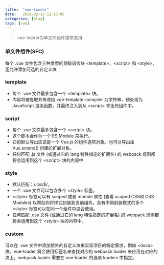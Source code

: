 ```yaml
---
title:  "vue-loader"
date:   2019-02-13 12:13:00
categories: [blog]
tags: [vue]
---
```


> vue-loader为单文件组件提供支持

### 单文件组件(SFC) 
每个 .vue 文件包含三种类型的顶级语言块 &lt;template&gt;、&lt;script&gt; 和 &lt;style&gt;，还允许添加可选的自定义块

### template
- 每个 .vue 文件最多包含一个 &lt;template&gt; 块。
- 内容将被提取并传递给 vue-template-compiler 为字符串，预处理为 JavaScript 渲染函数，并最终注入到从 &lt;script&gt; 导出的组件中。

### script
- 每个 .vue 文件最多包含一个 &lt;script&gt; 块。
- 这个脚本会作为一个 ES Module 来执行。
- 它的默认导出应该是一个 Vue.js 的组件选项对象。也可以导出由 Vue.extend() 创建的扩展对象。
- 任何匹配 .js 文件 (或通过它的 lang 特性指定的扩展名) 的 webpack 规则都将会运用到这个 &lt;script&gt; 块的内容中

### style
- 默认匹配：/\.css$/。
- 一个 .vue 文件可以包含多个 &lt;style&gt; 标签。
- &lt;style&gt; 标签可以有 scoped 或者 module 属性 (查看 scoped CSS和 CSS Modules) 以帮助你将样式封装到当前组件。具有不同封装模式的多个 &lt;style&gt; 标签可以在同一个组件中混合使用。
- 任何匹配 .css 文件 (或通过它的 lang 特性指定的扩展名) 的 webpack 规则都将会运用到这个 &lt;style&gt; 块的内容中。

### custom
可以在 .vue 文件中添加额外的自定义块来实现项目的特定需求，例如 &lt;docs&gt; 块。vue-loader 将会使用标签名来查找对应的 webpack loader 来应用在对应的块上。webpack loader 需要在 vue-loader 的选项 loaders 中指定。